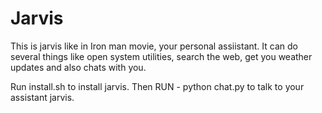 # Jarvis

This is jarvis like in Iron man movie, your personal assiistant.
It can do several things like open system utilities, search the web, get you weather updates and also chats with you.

Run install.sh to install jarvis.
Then RUN - python chat.py to talk to your assistant jarvis.
